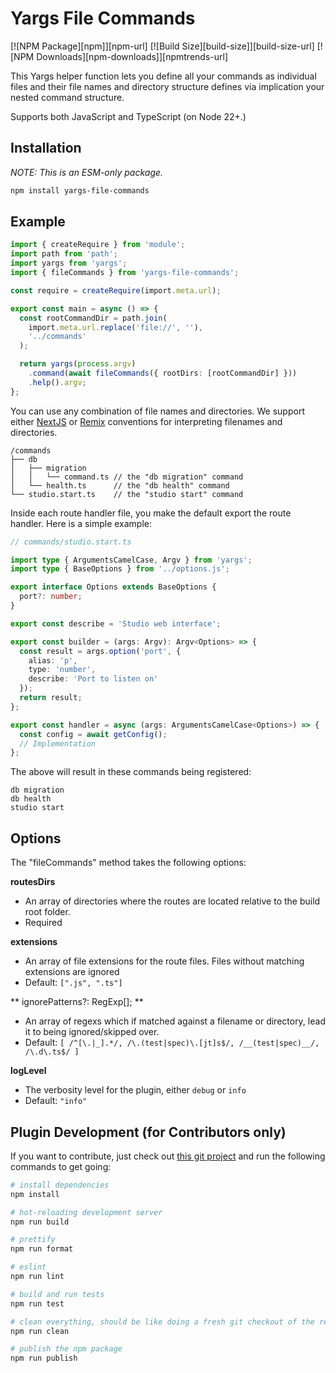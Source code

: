 # Yargs File Commands

[![NPM Package][npm]][npm-url]
[![Build Size][build-size]][build-size-url]
[![NPM Downloads][npm-downloads]][npmtrends-url]

This Yargs helper function lets you define all your commands as individual files and their file names and directory structure defines via implication your nested command structure.

Supports both JavaScript and TypeScript (on Node 22+.)

## Installation

_NOTE: This is an ESM-only package._

```sh
npm install yargs-file-commands
```

## Example

```ts
import { createRequire } from 'module';
import path from 'path';
import yargs from 'yargs';
import { fileCommands } from 'yargs-file-commands';

const require = createRequire(import.meta.url);

export const main = async () => {
  const rootCommandDir = path.join(
    import.meta.url.replace('file://', ''),
    '../commands'
  );

  return yargs(process.argv)
    .command(await fileCommands({ rootDirs: [rootCommandDir] }))
    .help().argv;
};
```

You can use any combination of file names and directories. We support either [NextJS](https://nextjs.org/docs/app/building-your-application/routing/dynamic-routes) or [Remix](https://remix.run/docs/en/main/file-conventions/routes) conventions for interpreting filenames and directories.

```
/commands
├── db
│   ├── migration
│   │   └── command.ts // the "db migration" command
│   └── health.ts      // the "db health" command
└── studio.start.ts    // the "studio start" command
```

Inside each route handler file, you make the default export the route handler. Here is a simple example:

```ts
// commands/studio.start.ts

import type { ArgumentsCamelCase, Argv } from 'yargs';
import type { BaseOptions } from '../options.js';

export interface Options extends BaseOptions {
  port?: number;
}

export const describe = 'Studio web interface';

export const builder = (args: Argv): Argv<Options> => {
  const result = args.option('port', {
    alias: 'p',
    type: 'number',
    describe: 'Port to listen on'
  });
  return result;
};

export const handler = async (args: ArgumentsCamelCase<Options>) => {
  const config = await getConfig();
  // Implementation
};
```

The above will result in these commands being registered:

```
db migration
db health
studio start
```

## Options

The "fileCommands" method takes the following options:

**routesDirs**

- An array of directories where the routes are located relative to the build root folder.
- Required

**extensions**

- An array of file extensions for the route files. Files without matching extensions are ignored
- Default: `[".js", ".ts"]`

** ignorePatterns?: RegExp[];
**

- An array of regexs which if matched against a filename or directory, lead it to being ignored/skipped over.
- Default: `[ /^[\.|_].*/, /\.(test|spec)\.[jt]s$/, /__(test|spec)__/, /\.d\.ts$/ ]`

**logLevel**

- The verbosity level for the plugin, either `debug` or `info`
- Default: `"info"`

## Plugin Development (for Contributors only)

If you want to contribute, just check out [this git project](https://github.com/bhouston/yargs-file-commands) and run the following commands to get going:

```sh
# install dependencies
npm install

# hot-reloading development server
npm run build

# prettify
npm run format

# eslint
npm run lint

# build and run tests
npm run test

# clean everything, should be like doing a fresh git checkout of the repo.
npm run clean

# publish the npm package
npm run publish
```
